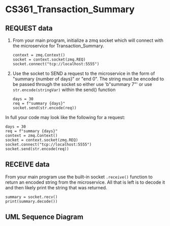 # CS361_Transaction_Summary

## REQUEST data
1. From your main program, initialize a zmq socket which will connect with the microservice for Transaction_Summary.
   ```
   context = zmq.Context()
   socket = context.socket(zmq.REQ)
   socket.connect("tcp://localhost:5555")
   ```
2. Use the socket to SEND a request to the microservice in the form of "summary {number of days}" or "end 0". The string must be encoded to be passed through the socket so either use 'b"summary 7"' or use `str.encode(stringVar)` within the send() function
   ```
   days = 30
   req = f"summary {days}"
   socket.send(str.encode(req))
   ```

In full your code may look like the following for a request:
   ```
   days = 30
   req = f"summary {days}"
   context = zmq.Context()
   socket = context.socket(zmq.REQ)
   socket.connect("tcp://localhost:5555")
   socket.send(str.encode(req))
   ```

## RECEIVE data
From your main program use the built-in socket `.receive()` function to return an encoded string from the microservice. All that is left is to decode it and then likely print the string that was returned.
```
summary = socket.recv()
print(summary.decode())
```

## UML Sequence Diagram

